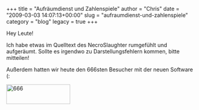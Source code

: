 +++
title = "Aufräumdienst und Zahlenspiele"
author = "Chris"
date = "2009-03-03 14:07:13+00:00"
slug = "aufraumdienst-und-zahlenspiele"
category = "blog"
legacy = true
+++

Hey Leute!

Ich habe etwas im Quelltext des NecroSlaughter rumgefühlt und aufgeräumt. Sollte es irgendwo zu Darstellungsfehlern kommen, bitte mitteilen!

Außerdem hatten wir heute den 666sten Besucher mit der neuen Software (:

<img src="images//2009/03/666.png" alt="666" title="666" width="168" height="52" class="alignnone size-full wp-image-706 bordered" />
